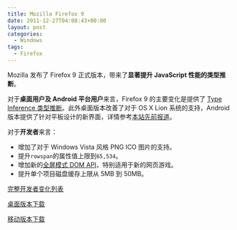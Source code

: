 ```yaml
---
title: Mozilla Firefox 9
date: 2011-12-27T04:08:43+00:00
layout: post
categories:
  - Windows
tags:
  - Firefox
---
```


Mozilla 发布了 Firefox 9 正式版本，带来了**显著提升 JavaScript 性能的类型推断**。

对于**桌面用户及 Android 平台用户**来言，Firefox 9 的主要变化是提供了 [Type Inference 类型推断](http://blog.mozilla.com/futurereleases/2011/11/10/type-inference-to-firefox-beta/)。此外桌面版本改善了对于 OS X Lion 系统的支持，Android 版本提供了针对平板设计的新界面，详情参考[本站先前报道](http://linuxtoy.org/archives/firefox-9-beta.html)。

对于**开发者**来言：

* 增加了对于 Windows Vista 风格 PNG ICO 图片的支持。
* 提升`rowspan`的属性值上限到`65,534`。
* 增加新的[全屏模式 DOM API](https://developer.mozilla.org/en/DOM/Using_full-screen_mode)，特别适用于新的网页游戏。
* 提升单个项目磁盘缓存上限从 5MB 到 50MB。
<!--more-->
[完整开发者变化列表](https://developer.mozilla.org/en/Firefox_9_for_developers)

[桌面版本下载](http://firefox.com.cn/download/#other-download)

[移动版本下载](http://www.mozilla.org/en-US/m/)

